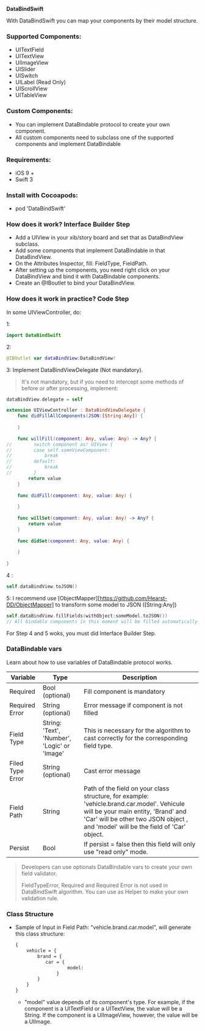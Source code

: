 **DataBindSwift**

With DataBindSwift you can map your components by their model structure.

### Supported Components:
- UITextField
- UITextView
- UIImageView
- UISlider
- UISwitch
- UILabel (Read Only)
- UIScrollView 
- UITableView



### Custom Components:

- You can implement DataBindable protocol to create your own component.
- All custom components need to subclass one of the supported components and implement DataBindable



### Requirements:

- iOS 9 +
- Swift 3



### Install with Cocoapods:

- pod 'DataBindSwift'



### How does it work? Interface Builder Step

- Add a UIView in your xib/story board and set that as DataBindView subclass.
- Add some components that implement DataBindable in that DataBindView.
- On the Attributes Inspector, fill: FieldType, FieldPath.
- After setting up the components, you need right click on your DataBindView and bind it with DataBindable components.
- Create an @IBoutlet to bind your DataBindView.



### How does it work in practice? Code Step

In some UIViewController, do:

1:

```swift
import DataBindSwift
```
2:

```swift
@IBOutlet var dataBindView:DataBindView!
```
3: Implement DataBindViewDelegate (Not mandatory).
>It's not mandatory, but if you need to intercept some methods of before or after processing, implement:

```swift
dataBindView.delegate = self

extension UIViewController : DataBindViewDelegate {
    func didFillAllComponents(JSON:[String:Any]) {
        
    }
    
    func willFill(component: Any, value: Any) -> Any? {
//        switch component as! UIView {
//        case self.someViewComponent:
//            break
//        default:
//            break
//        }
        return value
    }
    
    func didFill(component: Any, value: Any) {
        
    }
    
    func willSet(component: Any, value: Any) -> Any? {
        return value
    }
    
    func didSet(component: Any, value: Any) {
        
    }    
    
}
```
4 : 

```swift
self.dataBindView.toJSON()
```

5: I recommend use [ObjectMapper][https://github.com/Hearst-DD/ObjectMapper] to transform some model to JSON ([String:Any])

```swift
self.dataBindView.fillFields(withObject:someModel.toJSON())
// All bindable components in this moment will be filled automatically according by fieldPath
```

For Step 4 and 5 woks, you must did Interface Builder Step.



### DataBindable vars

Learn about how to use variables of DataBindable protocol works.

| Variable         | Type                                         | Description                                                  |
| ---------------- | -------------------------------------------- | ------------------------------------------------------------ |
| Required         | Bool (optional)                              | Fill component is mandatory                                  |
| Required Error   | String (optional)                            | Error message if component is not filled                     |
| Field Type       | String: 'Text', 'Number', 'Logic' or 'Image' | This is necessary for the algorithm to cast correctly for the corresponding field type. |
| Filed Type Error | String (optional)                            | Cast error message                                           |
| Field Path       | String                                       | Path of the field on your class structure, for example: 'vehicle.brand.car.model'. Vehicule will be your main entity, 'Brand' and 'Car' will be other two JSON object , and 'model' will be the field of 'Car' object. |
| Persist          | Bool                                         | If persist = false then this field will only use "read only" mode. |



> Developers can use optionals DataBindable vars to create your own field validator.
>
> FieldTypeError, Required and Required Error is not used in DataBindSwift algorithm. You can use as Helper to make your own validation rule.



### Class Structure 

- Sample of Input in Field Path: "vehicle.brand.car.model", will generate this class structure:

  ```markdown
  {
      vehicle = {
          brand = {
           	 car = {
              	     model: 
            	 }
          }
      }
  }
  ```

  - "model" value depends of its component's type. For example, if the component is a UITextField or a UITextView, the value will be a String. If the component is a UIImageView, however, the value will be a UIImage.

    ​
